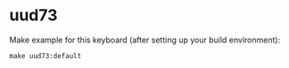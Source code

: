 uud73
===

Make example for this keyboard (after setting up your build environment):

    make uud73:default
